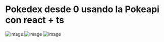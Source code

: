 # Pokedex desde 0 usando la Pokeapi con react + ts
![image](https://user-images.githubusercontent.com/81174890/203855289-c9d15373-b2c3-49fc-96ee-1eb2024c268c.png)
![image](https://user-images.githubusercontent.com/81174890/203855310-2d9445a0-1162-47dd-a118-f230f78b52bf.png)
![image](https://user-images.githubusercontent.com/81174890/203855338-d428af36-0f9b-491f-87e2-6e00d57b4970.png)
